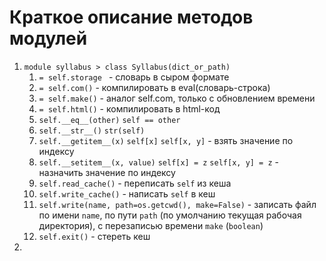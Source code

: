 # Краткое описание методов модулей

1. `module syllabus > class Syllabus(dict_or_path)`
	1. `= self.storage ` - словарь в сыром формате
	2. `= self.com()` - компилировать в eval(словарь-строка)
	3. `= self.make()` - аналог self.com, только с обновлением времени
	4. `= self.html()` - компилировать в html-код
	5. `self.__eq__(other)` `self == other`
	6. `self.__str__()` `str(self)`
	7. `self.__getitem__(x)` `self[x]` `self[x, y]` - взять значение по индексу
	8. `self.__setitem__(x, value)` `self[x] = z` `self[x, y] = z` - назначить значение по индексу
	9. `self.read_cache()` - переписать `self` из кеша
	10. `self.write_cache()` - написать `self` в кеш
	11. `self.write(name, path=os.getcwd(), make=False)` - записать файл по имени `name`, по пути `path` (по умолчанию текущая рабочая директория), с перезаписью времени `make` (`boolean`)
	12. `self.exit()` - стереть кеш
2. 